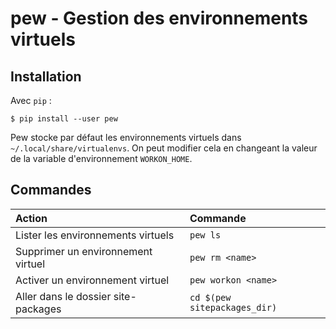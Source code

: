 # pew - Gestion des environnements virtuels

## Installation

Avec `pip` :

```
$ pip install --user pew
```

Pew stocke par défaut les environnements virtuels dans `~/.local/share/virtualenvs`. On peut modifier cela en changeant la valeur de la variable d'environnement `WORKON_HOME`.

## Commandes

| Action | Commande |
| :--- | :--- |
| Lister les environnements virtuels | `pew ls` |
| Supprimer un environnement virtuel | `pew rm <name>` |
| Activer un environnement virtuel | `pew workon <name>` |
| Aller dans le dossier site-packages | `cd $(pew sitepackages_dir)` |

